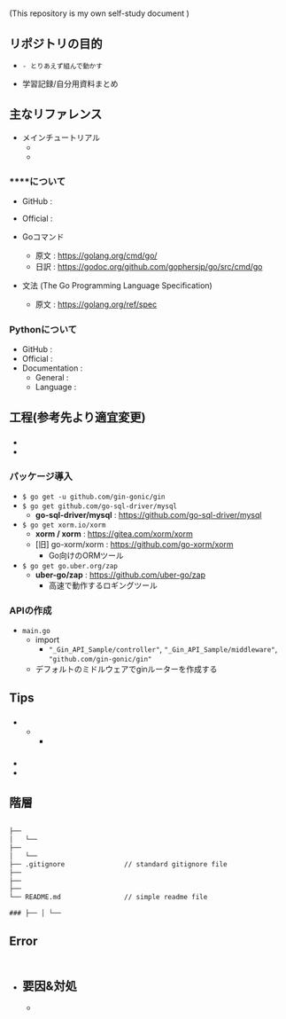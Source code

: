 # 

(This repository is my own self-study document
)

## リポジトリの目的

- ````の基礎学習
  - とりあえず組んで動かす
- 学習記録/自分用資料まとめ

## 主なリファレンス

- メインチュートリアル
  - **[]()**
  - **[]()**

### ****について

- GitHub : 
- Official : 

- Goコマンド
  - 原文 : https://golang.org/cmd/go/
  - 日訳 : https://godoc.org/github.com/gophersjp/go/src/cmd/go

- 文法 (The Go Programming Language Specification)
  - 原文 : https://golang.org/ref/spec

### **Python**について

- GitHub : 
- Official : 
- Documentation :
  - General : 
  - Language : 

## 工程(参考先より適宜変更)

### 

- []()
- 

### パッケージ導入

- ``$ go get -u github.com/gin-gonic/gin``
- ``$ go get github.com/go-sql-driver/mysql``
  - **go-sql-driver/mysql** : https://github.com/go-sql-driver/mysql
- ``$ go get xorm.io/xorm``
  - **xorm / xorm** : https://gitea.com/xorm/xorm
  - [旧] go-xorm/xorm : https://github.com/go-xorm/xorm
    - Go向けのORMツール
- ``$ go get go.uber.org/zap``
  - **uber-go/zap** : https://github.com/uber-go/zap
    - 高速で動作するロギングツール

### APIの作成

- ``main.go``
  - import
    - ``"_Gin_API_Sample/controller"``, ``"_Gin_API_Sample/middleware"``, ``"github.com/gin-gonic/gin"``
  - デフォルトのミドルウェアでginルーターを作成する

## Tips

### 

- 
  - 
    - 

### 

- []()
- []()

## 階層

~~~txt

├── 
│   └── 
├── 
│   └── 
├── .gitignore               // standard gitignore file
├── 
├── 
├── 
└── README.md                // simple readme file

### ├── │ └──
~~~

## Error

### 

~~~error

~~~

- 要因&対処
  - 
    - 
